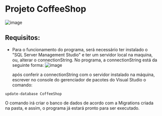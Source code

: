 # Projeto CoffeeShop

![image](https://user-images.githubusercontent.com/99232015/215018655-7cadd1cf-e8bf-4759-b2a1-d75262e4a022.png)


## Requisitos: 
+ Para o funcionamento do programa, será necessário ter instalado o "SQL Server Management Studio" e ter um servidor local na maquina, ou, alterar o connectionString.
  No programa, a connectionString está da seguinte forma:
![image](https://user-images.githubusercontent.com/99232015/215017772-2aadb27e-0b1e-40d5-865f-fd64fa239dec.png)

  após conferir a connectionString com o servidor instalado na máquina, escrever no console do gerenciador de pacotes do Visual Studio o comando: 
```
update-database CoffeeShop
```
   O comando irá criar o banco de dados de acordo com a Migrations criada na pasta, e assim, o programa já estará pronto para ser executado.


